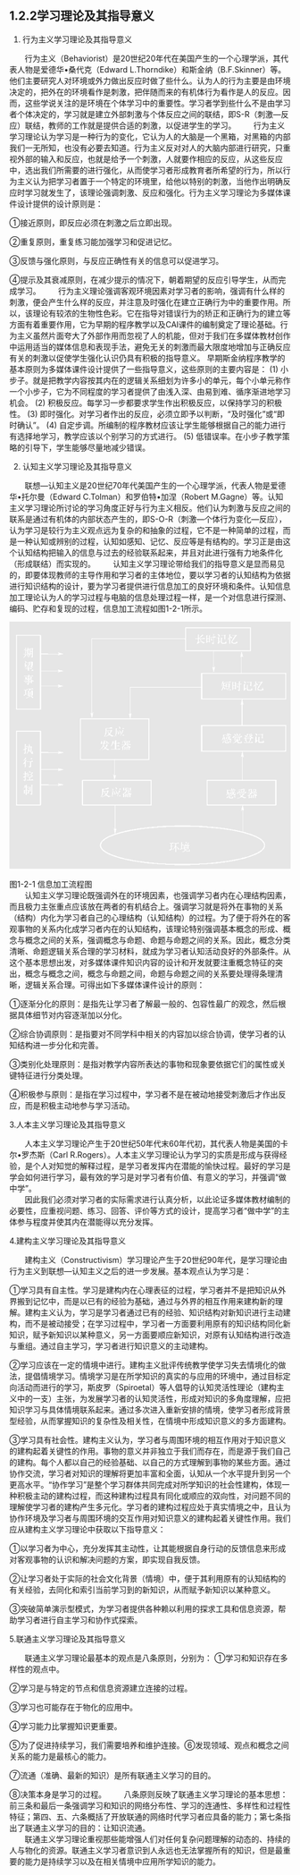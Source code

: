 ## 1.2.2学习理论及其指导意义

1. 行为主义学习理论及其指导意义

&nbsp;&nbsp;&nbsp;&nbsp;&nbsp;&nbsp;&nbsp;行为主义（Behaviorist）是20世纪20年代在美国产生的一个心理学派，其代表人物是爱德华•桑代克（Edward L.Thorndike）和斯金纳（B.F.Skinner）等。他们主要研究人对环境或外力做出反应时做了些什么。认为人的行为主要是由环境决定的，把外在的环境看作是刺激，把伴随而来的有机体行为看作是人的反应。因而，这些学说关注的是环境在个体学习中的重要性。学习者学到些什么不是由学习者个体决定的，学习就是建立外部刺激与个体反应之间的联结，即S-R（刺激—反应）联结，教师的工作就是提供合适的刺激，以促进学生的学习。
&nbsp;&nbsp;&nbsp;&nbsp;&nbsp;&nbsp;&nbsp;行为主义学习理论认为学习是一种行为的变化，它认为人的大脑是一个黑箱，对黑箱的内部我们一无所知，也没有必要去知道。行为主义反对对人的大脑内部进行研究，只重视外部的输入和反应，也就是给予一个刺激，人就要作相应的反应，从这些反应中，选出我们所需要的进行强化，从而使学习者形成教育者所希望的行为，所以行为主义认为把学习者置于一个特定的环境里，给他以特别的刺激，当他作出明确反应时学习就发生了，该理论强调刺激、反应和强化。行为主义学习理论为多媒体课件设计提供的设计原则是：

①接近原则，即反应必须在刺激之后立即出现。

②重复原则，重复练习能加强学习和促进记忆。

③反馈与强化原则，与反应正确性有关的信息可以促进学习。

④提示及其衰减原则，在减少提示的情况下，朝着期望的反应引导学生，从而完成学习。
&nbsp;&nbsp;&nbsp;&nbsp;&nbsp;&nbsp;&nbsp;行为主义理论强调客观环境因素对学习者的影响，强调有什么样的刺激，便会产生什么样的反应，并注意及时强化在建立正确行为中的重要作用。所以，该理论有较浓的生物性色彩。它在指导对错误行为的矫正和正确行为的建立等方面有着重要作用，它为早期的程序教学以及CAI课件的编制奠定了理论基础。行为主义虽然片面夸大了外部作用而忽视了人的机能，但对于我们在多媒体教材创作中运用适当的媒体信息和表现手法，避免无关的刺激而最大限度地增加与正确反应有关的刺激以促使学生强化认识仍具有积极的指导意义。
   早期斯金纳程序教学的基本原则为多媒体课件设计提供了一些指导意义，这些原则的主要内容是：
   \(1\) 小步子。就是把教学内容按其内在的逻辑关系细划为许多小的单元，每个小单元称作一个小步子，它为不同程度的学习者提供了由浅入深、由易到难、循序渐进地学习机会。
   \(2\) 积极反应。每学习一步都要求学生作出积极反应，以保持学习的积极性。
   \(3\) 即时强化。对学习者作出的反应，必须立即予以判断，“及时强化”或“即时确认”。
   \(4\) 自定步调。所编制的程序教材应该让学生能够根据自己的能力进行有选择地学习，教学应该以个别学习的方式进行。
   \(5\) 低错误率。在小步子教学策略的引导下，学生能够尽量地减少错误。
   
2. 认知主义学习理论及其指导意义

&nbsp;&nbsp;&nbsp;&nbsp;&nbsp;&nbsp;&nbsp;联想—认知主义是20世纪70年代美国产生的一个心理学派，代表人物是爱德华•托尔曼（Edward C.Tolman）和罗伯特•加涅（Robert M.Gagne）等。认知主义学习理论所讨论的学习角度正好与行为主义相反。他们认为刺激与反应之间的联系是通过有机体的内部状态产生的，即S-O-R（刺激—个体行为变化—反应），认为学习是较行为主义观点远为复杂的和抽象的过程，它不是一种简单的过程，而是一种认知或辨别的过程，认知如感知、记忆、反应等是有结构的。学习正是由这个认知结构把输入的信息与过去的经验联系起来，并且对此进行强有力地条件化（形成联结）而实现的。
&nbsp;&nbsp;&nbsp;&nbsp;&nbsp;&nbsp;&nbsp;认知主义学习理论带给我们的指导意义是显而易见的，即要体现教师的主导作用和学习者的主体地位，要以学习者的认知结构为依据进行知识结构的设计，要为学习者提供进行信息加工的良好环境和条件。认知信息加工理论认为人的学习过程与电脑的信息处理过程一样，是一个对信息进行探测、编码、贮存和复现的过程，信息加工流程如图1-2-1所示。

![](/assets/1-2-1.png)



图1-2-1  信息加工流程图  
&nbsp;&nbsp;&nbsp;&nbsp;&nbsp;&nbsp;&nbsp;认知主义学习理论既强调外在的环境因素，也强调学习者内在心理结构因素，而且极力主张重点应该放在两者的有机结合上。强调学习就是将外在事物的关系（结构）内化为学习者自己的心理结构（认知结构）的过程。为了便于将外在的客观事物的关系内化成学习者内在的认知结构，该理论特别强调基本概念的形成、概念与概念之间的关系，强调概念与命题、命题与命题之间的关系。因此，概念分类清晰、命题逻辑关系合理的学习材料，就成为学习者认知活动良好的外部条件。从这个基本思想出发，对多媒体课件知识内容的设计和开发就要注重概念特征的突出，概念与概念之间，概念与命题之间，命题与命题之间的关系要处理得条理清晰，逻辑关系合理。可得出如下多媒体课件设计的原则：

①逐渐分化的原则：是指先让学习者了解最一般的、包容性最广的观念，然后根据具体细节对内容逐渐加以分化。

②综合协调原则：是指要对不同学科中相关的内容加以综合协调，使学习者的认知结构进一步分化和完善。

③类别化处理原则：是指对教学内容所表达的事物和现象要依据它们的属性或关键特征进行分类处理。

④积极参与原则：是指在学习过程中，学习者不是在被动地接受刺激后才作出反应，而是积极主动地参与学习活动。
  
3.人本主义学习理论及其指导意义  

&nbsp;&nbsp;&nbsp;&nbsp;&nbsp;&nbsp;&nbsp;人本主义学习理论产生于20世纪50年代末60年代初，其代表人物是美国的卡尔•罗杰斯（Carl R.Rogers）。人本主义学习理论认为学习的实质是形成与获得经验，是个人对知觉的解释过程，是学习者发挥内在潜能的愉快过程。最好的学习是学会如何进行学习，最有效的学习是对学习者有价值、有意义的学习，并强调“做中学”。  
&nbsp;&nbsp;&nbsp;&nbsp;&nbsp;&nbsp;&nbsp;因此我们必须对学习者的实际需求进行认真分析，以此论证多媒体教材编制的必要性，应重视问题、练习、回答、评价等方式的设计，提高学习者“做中学”的主体参与程度并使其内在潜能得以充分发挥。 
 
4.建构主义学习理论及其指导意义  

&nbsp;&nbsp;&nbsp;&nbsp;&nbsp;&nbsp;&nbsp;建构主义（Constructivism）学习理论产生于20世纪90年代，是学习理论由行为主义到联想—认知主义之后的进一步发展。基本观点认为学习是：

①学习具有自主性。学习是建构内在心理表征的过程，学习者并不是把知识从外界搬到记忆中，而是以已有的经验为基础，通过与外界的相互作用来建构新的理解。建构主义认为，学习是学习者通过已有的经验、知识结构对新知识进行主动建构，而不是被动接受；在学习过程中，学习者一方面要利用原有的知识结构同化新知识，赋予新知识以某种意义，另一方面要顺应新知识，对原有认知结构进行改造与重组。通过自主学习，学习者进行知识意义的主动建构。

②学习应该在一定的情境中进行。建构主义批评传统教学使学习失去情境化的做法，提倡情境学习。情境学习是在所学知识的真实的与应用的环境中，通过目标定向活动而进行的学习，斯皮罗（Spiroetal）等人倡导的认知灵活性理论（建构主义中的一支）主张，为发展学习者的认知灵活性，形成对知识的多角度理解，应把知识学习与具体情境联系起来。通过多次进入重新安排的情境，使学习者形成背景型经验，从而掌握知识的复杂性及相关性，在情境中形成知识意义的多方面建构。

③学习具有社会性。建构主义认为，学习者与周围环境的相互作用对于知识意义的建构起着关键性的作用。事物的意义并非独立于我们而存在，而是源于我们自己的建构。每个人都以自己的经验基础、以自己的方式理解到事物的某些方面。通过协作交流，学习者对知识的理解将更加丰富和全面，认知从一个水平提升到另一个更高水平。“协作学习”是整个学习群体共同完成对所学知识的社会性建构，体现一种积极主动的建构过程，而这种建构过程具有同化或顺应的双向性，对问题不同的理解使学习者的建构产生多元化。学习者的建构过程应处于真实情境之中，且认为协作环境及学习者与周围环境的交互作用对知识意义的建构起着关键性作用。我们应从建构主义学习理论中获取以下指导意义：

①以学习者为中心，充分发挥其主动性，让其能根据自身行动的反馈信息来形成对客观事物的认识和解决问题的方案，即实现自我反馈。

②让学习者处于实际的社会文化背景（情境）中，便于其利用原有的认知结构的有关经验，去同化和索引当前学习到的新知识，从而赋予新知识以某种意义。
  
③突破简单演示型模式，为学习者提供各种赖以利用的探求工具和信息资源，帮助学习者进行自主学习和协作式探索。 
 
5.联通主义学习理论及其指导意义  

&nbsp;&nbsp;&nbsp;&nbsp;&nbsp;&nbsp;&nbsp;联通主义学习理论最基本的观点是八条原则，分别为：
①学习和知识存在多样性的观点中。

②学习是与特定的节点和信息资源建立连接的过程。

③学习也可能存在于物化的应用中。

④学习能力比掌握知识更重要。

⑤为了促进持续学习，我们需要培养和维护连接。⑥发现领域、观点和概念之间关系的能力是最核心的能力。

⑦流通（准确、最新的知识）是所有联通主义学习的目的。

⑧决策本身是学习的过程。
&nbsp;&nbsp;&nbsp;&nbsp;&nbsp;&nbsp;&nbsp;八条原则反映了联通主义学习理论的基本思想：前三条和最后一条强调学习和知识的网络分布性、学习的连通性、多样性和过程性特征；第四、五、六条概括了开放联通的网络时代学习者应具备的能力；第七条指出了联通主义学习的目的：让知识流通。  
&nbsp;&nbsp;&nbsp;&nbsp;&nbsp;&nbsp;&nbsp;联通主义学习理论重视那些能增强人们对任何复杂问题理解的动态的、持续的人与物化的资源。联通主义学习者意识到人永远也无法掌握所有的知识，但是最重要的能力是持续学习以及在相关情境中应用所学知识的能力。

